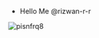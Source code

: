 - Hello Me @rizwan-r-r 

![pisnfrq8](https://github.com/rizwan-r-r/rizwan-r-r/assets/132520847/879402cc-f356-46ad-81ac-ef953f995ae9)
